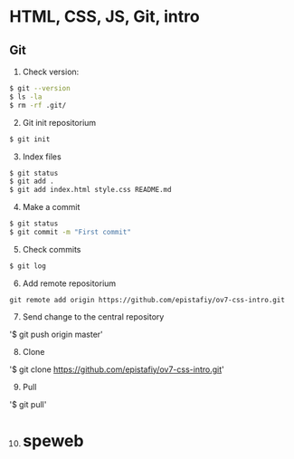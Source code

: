 # HTML, CSS, JS, Git, intro

## Git

1. Check version:

```bash
$ git --version
$ ls -la
$ rm -rf .git/
```
2. Git init repositorium
    
 ```bash 
$ git init
```

3. Index files

```bash
$ git status
$ git add .
$ git add index.html style.css README.md
```

4. Make a commit
```bash
$ git status
$ git commit -m "First commit"
```

5. Check commits
```bash
$ git log
```

6. Add remote repositorium
```
git remote add origin https://github.com/epistafiy/ov7-css-intro.git
```

7. Send change to the central repository

'$ git push origin master'

8. Clone

'$ git clone https://github.com/epistafiy/ov7-css-intro.git'

9. Pull

'$ git pull'

10. # speweb
